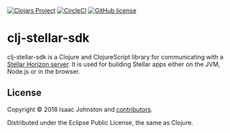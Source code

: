 
[![Clojars Project](https://img.shields.io/clojars/v/clj-stellar-sdk.svg)](https://clojars.org/clj-stellar-sdk)
[![CircleCI](https://circleci.com/gh/xlm-sg/clj-stellar-sdk/tree/master.svg?style=svg)](https://circleci.com/gh/xlm-sg/clj-stellar-sdk/tree/master)
[![GitHub license](https://img.shields.io/github/license/xlm-sg/clj-stellar-sdk.svg)](LICENSE.txt)

clj-stellar-sdk
===============

clj-stellar-sdk is a Clojure and ClojureScript library for communicating with a
[Stellar Horizon server](https://github.com/stellar/horizon). It is used for
building Stellar apps either on the JVM, Node.js or in the browser.

## License

Copyright © 2018 Isaac Johnston and [contributors](https://github.com/xlm-sg/clj-stellar-sdk/contributors).

Distributed under the Eclipse Public License, the same as Clojure.
